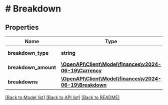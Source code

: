 # # Breakdown

## Properties

Name | Type | Description | Notes
------------ | ------------- | ------------- | -------------
**breakdown_type** | **string** | The type of charge. | [optional]
**breakdown_amount** | [**\OpenAPI\Client\Model\finances\v2024-06-19\Currency**](Currency.md) |  | [optional]
**breakdowns** | [**\OpenAPI\Client\Model\finances\v2024-06-19\Breakdown**](Breakdown.md) |  | [optional]

[[Back to Model list]](../../README.md#models) [[Back to API list]](../../README.md#endpoints) [[Back to README]](../../README.md)
